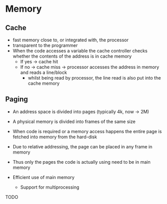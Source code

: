 # Memory

## Cache

- fast memory close to, or integrated with, the processor
- transparent to the programmer
- When the code accesses a variable the cache controller checks whether the contents of the address is in cache memory
	- If yes -> cache hit
	- If no -> cache miss -> processor accesses the address in memory and reads a line/block
		- whilst being read by processor, the line read is also put into the cache memory

## Paging

- An address space is divided into pages (typically 4k, now -> 2M)
- A physical memory is divided into frames of the same size
- When code is required or a memory access happens the entire page is fetched into memory from the hard-disk

- Due to relative addressing, the page can be placed in any frame in memory
- Thus only the pages the code is actually using need to be in main memory
- Efficient use of main memory
	- Support for multiprocessing


TODO